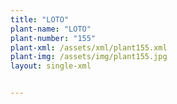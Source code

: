 ```yaml
---
title: "LOTO"
plant-name: "LOTO"
plant-number: "155"
plant-xml: /assets/xml/plant155.xml
plant-img: /assets/img/plant155.jpg
layout: single-xml


---
```


